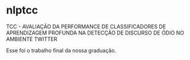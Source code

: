 # nlptcc
TCC - AVALIAÇÃO DA PERFORMANCE DE CLASSIFICADORES DE APRENDIZAGEM PROFUNDA NA DETECÇÃO DE DISCURSO DE ÓDIO NO AMBIENTE TWITTER

Esse foi o trabalho final da nossa graduação.
